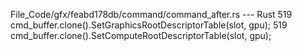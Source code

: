 File_Code/gfx/feabd178db/command/command_after.rs --- Rust
519                 cmd_buffer.clone().SetGraphicsRootDescriptorTable(slot, gpu);                                                                            519                 cmd_buffer.clone().SetComputeRootDescriptorTable(slot, gpu);

